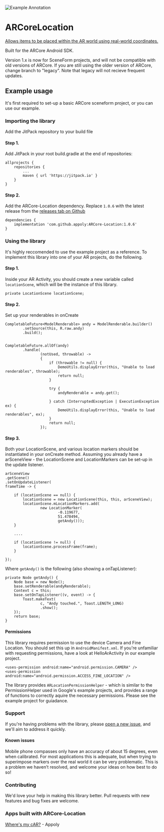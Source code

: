 ![Example Annotation](http://smegaupload.co.uk/up/uploads/arcorelocationbanner1524843962.png "ARCore location gps")

# ARCoreLocation

[Allows items to be placed within the AR world using real-world coordinates.](https://www.appoly.co.uk/arcore-location/)

Built for the ARCore Android SDK.

Version 1.x is now for SceneForm projects, and will not be compatible with old versions of ARCore.
If you are still using the older version of ARCore, change branch to "legacy". Note that legacy will not recieve frequent updates.


## Example usage
It's first required to set-up a basic ARCore sceneform project, or you can use our example.

### Importing the library
Add the JitPack repository to your build file

#### Step 1. 
Add JitPack in your root build.gradle at the end of repositories:
```
allprojects {
	repositories {
		...
		maven { url 'https://jitpack.io' }
	}
}
```

#### Step 2. 
Add the ARCore-Location dependency. Replace `1.0.6` with the latest release from the [releases tab on Github](https://github.com/appoly/ARCore-Location/releases)
```
dependencies {
    implementation 'com.github.appoly:ARCore-Location:1.0.6'
}
```

### Using the library

It's highly reccomended to use the example project as a reference.
To implement this library into one of your AR projects, do the following.

#### Step 1. 
Inside your AR Activity, you should create a new variable called `locationScene`, which will be the instance of this library.
```
private LocationScene locationScene;
```

#### Step 2.

Set up your renderables in onCreate
```
CompletableFuture<ModelRenderable> andy = ModelRenderable.builder()
        .setSource(this, R.raw.andy)
        .build();


CompletableFuture.allOf(andy)
        .handle(
                (notUsed, throwable) -> 
                {
                    if (throwable != null) {
                        DemoUtils.displayError(this, "Unable to load renderables", throwable);
                        return null;
                    }

                    try {
                        andyRenderable = andy.get();

                    } catch (InterruptedException | ExecutionException ex) {
                        DemoUtils.displayError(this, "Unable to load renderables", ex);
                    }
                    return null;
                });
```

#### Step 3.
Both your LocationScene, and various location markers should be instantiated in your onCreate method. Assuming you already have a arSceneView - the LocationScene and LocationMarkers can be set-up in the update listener.
```
arSceneView
.getScene()
.setOnUpdateListener(
frameTime -> {

    if (locationScene == null) {
        locationScene = new LocationScene(this, this, arSceneView);
        locationScene.mLocationMarkers.add(
                new LocationMarker(
                        -0.119677,
                        51.478494,
                        getAndy()));
    }

    ....

    if (locationScene != null) {
        locationScene.processFrame(frame);
    }

});
```

Where `getAndy()` is the following (also showing a onTapListener):

```
private Node getAndy() {
    Node base = new Node();
    base.setRenderable(andyRenderable);
    Context c = this;
    base.setOnTapListener((v, event) -> {
        Toast.makeText(
                c, "Andy touched.", Toast.LENGTH_LONG)
                .show();
    });
    return base;
}
```


#### Permissions
This library requires permission to use the device Camera and Fine Location. You should set this up in `AndroidManifest.xml`. If you're unfamiliar with requesting permissions, have a look at HelloArActivity in our example project.
```
<uses-permission android:name="android.permission.CAMERA" />
<uses-permission android:name="android.permission.ACCESS_FINE_LOCATION" />
```

The library provides `ARLocationPermissionHelper` - which is similar to the PermissionHelper used in Google's example projects, and provides a range of functions to correctly aquire the necessary permissions. Please see the example project for guiadance.


### Support
If you're having problems with the library, please [open a new issue](https://github.com/appoly/ARCore-Location/issues), and we'll aim to address it quickly.

#### Known issues
Mobile phone compasses only have an accuracy of about 15 degrees, even when calibrated. For most applications this is adequate, but when trying to superimpose markers over the real world it can be very problematic. This is a problem we haven’t resolved, and welcome your ideas on how best to do so!

### Contributing
We'd love your help in making this library better. Pull requests with new features and bug fixes are welcome.

### Apps built with ARCore-Location
[Where's my cAR?](https://play.google.com/store/apps/details?id=uk.co.appoly.wheres_my_car) - Appoly
